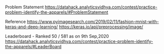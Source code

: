 Problem Statement
https://datahack.analyticsvidhya.com/contest/practice-problem-identify-the-apparels/#ProblemStatement

Reference
https://www.pyimagesearch.com/2019/02/11/fashion-mnist-with-keras-and-deep-learning/
https://keras.io/api/preprocessing/image/

Leaderboard - Ranked 50 / 581 as on 9th Sep,2020
https://datahack.analyticsvidhya.com/contest/practice-problem-identify-the-apparels/#LeaderBoard

